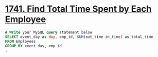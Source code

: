 # [1741. Find Total Time Spent by Each Employee](https://leetcode.com/problems/find-total-time-spent-by-each-employee)

```sql
# Write your MySQL query statement below
SELECT event_day as day, emp_id, SUM(out_time-in_time) as total_time
FROM Employees
GROUP BY event_day, emp_id
;
```
